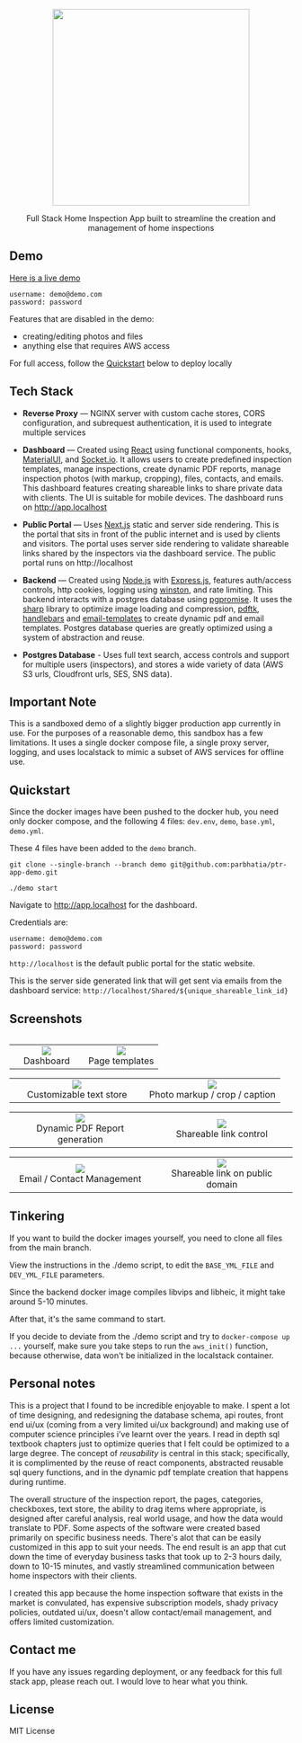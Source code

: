 <p align='center'>
<img src='https://user-images.githubusercontent.com/29555022/132058470-77a0e048-5cc9-4de5-8f39-a4965f6d9299.png' width='350' />
</p>
<p style="margin-bottom:0" align='center'>Full Stack Home Inspection App built to streamline the creation and management of home inspections
</p>

## Demo

<a href="https://app.ptrappdemo.xyz" target="_blank">Here is a live demo</a>

```
username: demo@demo.com
password: password
```

Features that are disabled in the demo:

- creating/editing photos and files
- anything else that requires AWS access

For full access, follow the [Quickstart](#quickstart) below to deploy locally

## Tech Stack

- **Reverse Proxy** — NGINX server with custom cache stores, CORS configuration, and subrequest authentication, it is used to integrate multiple services

- **Dashboard** — Created using [React](https://reactjs.org) using functional components, hooks, [MaterialUI](https://material-ui.com/), and [Socket.io](https://socket.io/). It allows users to create predefined inspection templates, manage inspections, create dynamic PDF reports, manage inspection photos (with markup, cropping), files, contacts, and emails. This dashboard features creating shareable links to share private data with clients. The UI is suitable for mobile devices. The dashboard runs on http://app.localhost

- **Public Portal** — Uses [Next.js](https://nextjs.org/) static and server side rendering. This is the portal that sits in front of the public internet and is used by clients and visitors. The portal uses server side rendering to validate shareable links shared by the inspectors via the dashboard service. The public portal runs on http://localhost

- **Backend** — Created using [Node.js](https://nodejs.org/en/) with [Express.js](https://expressjs.com/), features auth/access controls, http cookies, logging using [winston](https://github.com/winstonjs/winston), and rate limiting. This backend interacts with a postgres database using [pgpromise](http://vitaly-t.github.io/pg-promise/). It uses the [sharp](https://sharp.pixelplumbing.com/) library to optimize image loading and compression, [pdftk](https://www.pdflabs.com/tools/pdftk-the-pdf-toolkit/), [handlebars](https://handlebarsjs.com/) and [email-templates](https://github.com/forwardemail/email-templates) to create dynamic pdf and email templates. Postgres database queries are greatly optimized using a system of abstraction and reuse.

- **Postgres Database** - Uses full text search, access controls and support for multiple users (inspectors), and stores a wide variety of data (AWS S3 urls, Cloudfront urls, SES, SNS data).

## Important Note

This is a sandboxed demo of a slightly bigger production app currently in use.
For the purposes of a reasonable demo, this sandbox has a few limitations. It uses a single docker compose file, a single proxy server, logging, and uses localstack to mimic a subset of AWS services for offline use.

## Quickstart

Since the docker images have been pushed to the docker hub, you need only docker compose, and the following 4 files: `dev.env`, `demo`, `base.yml`, `demo.yml`.

These 4 files have been added to the `demo` branch.

```
git clone --single-branch --branch demo git@github.com:parbhatia/ptr-app-demo.git
```

```
./demo start
```

Navigate to http://app.localhost for the dashboard.

Credentials are:

```
username: demo@demo.com
password: password
```

`http://localhost` is the default public portal for the static website.

This is the server side generated link that will get sent via emails from the dashboard service: `http://localhost/Shared/${unique_shareable_link_id}`

## Screenshots

<table align="center">
    <tr>
        <tr>
            <table align="center">
                <tr width="9999" align="center">
                    <td align="center" width="50%">
                        <img src='https://user-images.githubusercontent.com/29555022/132034478-ae0653f7-e9d9-44ff-a2cf-c5df3cd2a29d.png'  />
                        <div>Dashboard</div>
                    </td>
                    <td align="center" width="50%">
                         <img src='https://user-images.githubusercontent.com/29555022/132042737-cf1751d5-36eb-4c20-85cf-67a45cd9f501.png'  />
                        <div>Page templates</div>
                    </td>
                </tr>
            </table>
        </tr>
        <tr>
            <table align="center">
                <tr width="9999" align="center">
                    <td align="center" width="50%">
                        <img src='https://user-images.githubusercontent.com/29555022/132042724-6de0e559-9adc-465f-b6d1-4d57f8698fd5.png'  />
                        <div>Customizable text store</div>
                    </td>
                    <td align="center" width="50%">
                            <img src='https://user-images.githubusercontent.com/29555022/132042736-53299526-6607-441b-906a-c946ff5980f5.png'  />
                        <div>Photo markup / crop / caption</div>
                    </td>
                </tr>
            </table>
        </tr>
        <tr>
            <table align="center">
                <tr width="9999" align="center">
                    <td align="center" width="50%">
                        <img src='https://user-images.githubusercontent.com/29555022/132042732-12e53a16-3745-45cd-9744-2e91c8c6554d.png'  />
                        <div>Dynamic PDF Report generation</div>
                    </td>
                    <td align="center" width="50%">
                        <img src='https://user-images.githubusercontent.com/29555022/132034481-3b1e734f-439d-468c-80c4-e0e5824f375b.png'  />
                        <div>Shareable link control</div>
                    </td>
                </tr>
            </table>
        </tr>
        <tr>
            <table align="center">
                <tr width="9999" align="center">
                    <td align="center" width="50%">
                        <img src='https://user-images.githubusercontent.com/29555022/132042733-b7f317dd-c596-498f-959c-8b60f8de663c.png'  />
                        <div>Email / Contact Management</div>
                    </td>
                    <td align="center" width="50%">
                        <img src='https://user-images.githubusercontent.com/29555022/132034482-ea97cc2c-74d1-4df1-8ba6-3f84e59b9c0a.png'  />
                        <div>Shareable link on public domain</div>
                    </td>
                </tr>
            </table>
        </tr>
    </tr>
</table>

## Tinkering

If you want to build the docker images yourself, you need to clone all files from the main branch.

View the instructions in the ./demo script, to edit the `BASE_YML_FILE` and `DEV_YML_FILE` parameters.

Since the backend docker image compiles libvips and libheic, it might take around 5-10 minutes.

After that, it's the same command to start.

If you decide to deviate from the ./demo script and try to `docker-compose up ...` yourself, make sure you take steps to run the `aws_init()` function, because otherwise, data won't be initialized in the localstack container.

## Personal notes

This is a project that I found to be incredible enjoyable to make. I spent a lot of time designing, and redesigning the database schema, api routes, front end ui/ux (coming from a very limited ui/ux background) and making use of computer science principles i’ve learnt over the years. I read in depth sql textbook chapters just to optimize queries that I felt could be optimized to a large degree. The concept of _reusability_ is central in this stack; specifically, it is complimented by the reuse of react components, abstracted reusable sql query functions, and in the dynamic pdf template creation that happens during runtime.

The overall structure of the inspection report, the pages, categories, checkboxes, text store, the ability to drag items where appropriate, is designed after careful analysis, real world usage, and how the data would translate to PDF. Some aspects of the software were created based primarily on specific business needs. There's alot that can be easily customized in this app to suit your needs. The end result is an app that cut down the time of everyday business tasks that took up to 2-3 hours daily, down to 10-15 minutes, and vastly streamlined communication between home inspectors with their clients.

I created this app because the home inspection software that exists in the market is convulated, has expensive subscription models, shady privacy policies, outdated ui/ux, doesn't allow contact/email management, and offers limited customization.

## Contact me

If you have any issues regarding deployment, or any feedback for this full stack app, please reach out. I would love to hear what you think.

## License

MIT License
